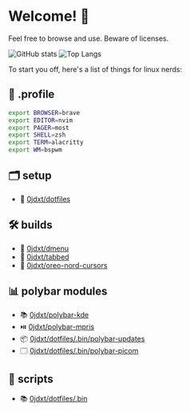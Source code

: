# Welcome! 👋

Feel free to browse and use. Beware of licenses.

![GitHub stats](https://github-readme-stats.vercel.app/api?username=0jdxt&show_icons=true&theme=nord&include_all_commits=true&line_height=25&hide_rank=true&hide_title=true)
![Top Langs](https://github-readme-stats.vercel.app/api/top-langs/?username=0jdxt&hide=brainfuck,vim%20script&theme=nord&layout=compact&langs_count=10)

To start you off, here's a list of things for linux nerds:

## :scroll: .profile

```bash
export BROWSER=brave
export EDITOR=nvim
export PAGER=most
export SHELL=zsh
export TERM=alacritty
export WM=bspwm
```


## :card_index_dividers: setup

* 📑 [0jdxt/dotfiles](https://github.com/0jdxt/dotfiles)


## :hammer_and_wrench: builds

* 🤔 [0jdxt/dmenu](https://github.com/0jdxt/dmenu)
* 🥤 [0jdxt/tabbed](https://github.com/0jdxt/tabbed)
* 🐁 [0jdxt/oreo-nord-cursors](https://github.com/0jdxt/oreo-nord-cursors)


## :bar_chart: polybar modules

* 📚 [0jdxt/polybar-kde](https://github.com/0jdxt/polybar-kde)
* ⏯️ [0jdxt/polybar-mpris](https://github.com/0jdxt/polybar-mpris)
* 📦 [0jdxt/dotfiles/.bin/polybar-updates](https://github.com/0jdxt/dotfiles/tree/master/.bin/polybar-updates)
* 🗔 [0jdxt/dotfiles/.bin/polybar-picom](https://github.com/0jdxt/dotfiles/tree/master/.bin/polybar-picom)


## :toolbox: scripts

* 📚 [0jdxt/dotfiles/.bin](https://github.com/0jdxt/dotfiles/tree/master/.bin)
